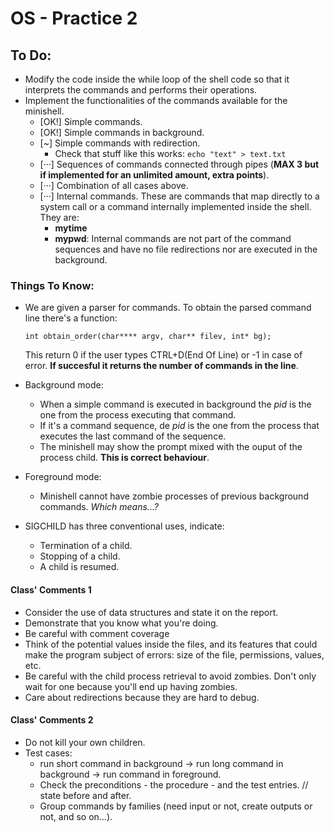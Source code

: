 # OS - Practice 2
## To Do:
* Modify the code inside the while loop of the shell code so that it interprets the commands and performs their operations.
* Implement the functionalities of the commands available for the minishell.
  * [OK!] Simple commands.
  * [OK!] Simple commands in background.
  * [~] Simple commands with redirection.
    * Check that stuff like this works: `echo "text" > text.txt`
  * [···] Sequences of commands connected through pipes (**MAX 3 but if implemented for an unlimited amount, extra points**).
  * [···] Combination of all cases above.
  * [···] Internal commands. These are commands that map directly to a system call or a command internally implemented inside the shell. They are:
    * **mytime**
    * **mypwd**: Internal commands are not part of the command sequences and have no file redirections nor are executed in the background.

### Things To Know:
* We are given a parser for commands. To obtain the parsed command line there's a function:

    `int obtain_order(char**** argv, char** filev, int* bg);`

  This return 0 if the user types CTRL+D(End Of Line) or -1 in case of error. **If succesful it returns the number of commands in the line**.
* Background mode:
  * When a simple command is executed in background the *pid* is the one from the process executing that command.
  * If it's a command sequence, de *pid* is the one from the process that executes the last command of the sequence.
  * The minishell may show the prompt mixed with the ouput of the process child. **This is correct behaviour**.
* Foreground mode:
  * Minishell cannot have zombie processes of previous background commands. *Which means...?*

* SIGCHILD has three conventional uses, indicate:
  * Termination of a child.
  * Stopping of a child.
  * A child is resumed.

#### Class' Comments 1
* Consider the use of data structures and state it on the report.
* Demonstrate that you know what you're doing.
* Be careful with comment coverage
* Think of the potential values inside the files, and its features that could make the program subject of errors: size of the file, permissions, values, etc.
* Be careful with the child process retrieval to avoid zombies. Don't only wait for one because you'll end up having zombies.
* Care about redirections because they are hard to debug.
#### Class' Comments 2
* Do not kill your own children.
* Test cases:
  * run short command in background -> run long command in background -> run command in foreground.
  * Check the preconditions - the procedure - and the test entries. // state before and after.
  * Group commands by families (need input or not, create outputs or not, and so on...).

